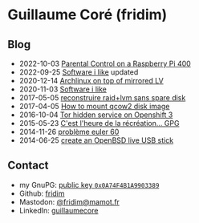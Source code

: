 Guillaume Coré (fridim)
=======================

Blog
--------

* 2022-10-03 [Parental Control on a Raspberry Pi 400](notes/20221003_parental_control_rpi_400.html)
* 2022-09-25 [Software i like](notes/20201103_software_i_like.html) updated
* 2020-12-14 [Archlinux on top of mirrored LV](notes/20201214_arch_on_top_mirrored_lv.html)
* 2020-11-03 [Software i like](notes/20201103_software_i_like.html)
* 2017-05-05 [reconstruire raid+lvm sans spare disk](notes/20170505-lvm.html)
* 2017-04-05 [How to mount qcow2 disk image](notes/mount_qcow2.html)
* 2016-10-04 [Tor hidden service on Openshift 3](notes/tor_hidden_service_on_openshift_3.html)
* 2015-05-23 [C'est l'heure de la récréation… GPG](notes/gpg_recreation.html)
* 2014-11-26 [problème euler 60](https://gist.github.com/fridim/0250192c183256e8744f)
* 2014-06-25 [create an OpenBSD live USB stick](notes/livebsd.html)

Contact
-------

* my GnuPG: [public key <code>0x0A74F4B1A9903389</code>](files/0x0A74F4B1A9903389.asc.txt)
* Github: [fridim](http://github.com/fridim)
* Mastodon: [@fridim@mamot.fr](https://mamot.fr/@fridim)
* LinkedIn: [guillaumecore](http://www.linkedin.com/in/guillaumecore)
